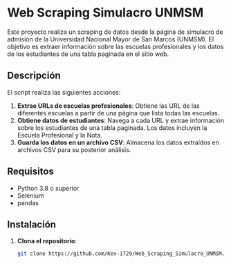 # Web Scraping Simulacro UNMSM

Este proyecto realiza un scraping de datos desde la página de simulacro de admisión de la Universidad Nacional Mayor de San Marcos (UNMSM). El objetivo es extraer información sobre las escuelas profesionales y los datos de los estudiantes de una tabla paginada en el sitio web.

## Descripción

El script realiza las siguientes acciones:
1. **Extrae URLs de escuelas profesionales**: Obtiene las URL de las diferentes escuelas a partir de una página que lista todas las escuelas.
2. **Obtiene datos de estudiantes**: Navega a cada URL y extrae información sobre los estudiantes de una tabla paginada. Los datos incluyen la Escuela Profesional y la Nota.
3. **Guarda los datos en un archivo CSV**: Almacena los datos extraídos en archivos CSV para su posterior análisis.

## Requisitos

- Python 3.8 o superior
- Selenium
- pandas

## Instalación

1. **Clona el repositorio**:
   ```bash
   git clone https://github.com/Kev-1729/Web_Scraping_Simulacro_UNMSM.git
